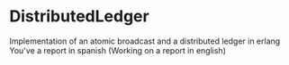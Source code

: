 # DistributedLedger
Implementation of an atomic broadcast and a distributed ledger in erlang
You've a report in spanish
(Working on a report in english)
